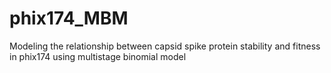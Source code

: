# phix174_MBM
Modeling the relationship between capsid spike protein stability and fitness in phix174 using multistage binomial model
